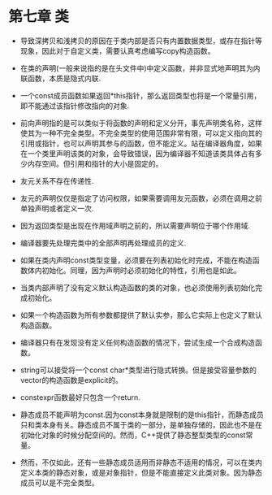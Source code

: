 # 第七章 类

* 导致深拷贝和浅拷贝的原因在于类内部是否只有内置数据类型，或存在指针等现象，因此对于自定义类，需要认真考虑编写copy构造函数。

* 在类的声明(一般来说指的是在头文件中)中定义函数，并非显式地声明其为内联函数，本质是隐式内联.
* 一个const成员函数如果返回*this指针，那么返回类型也将是一个常量引用，即不能通过该指针修改指向的对象.

* 前向声明指的是可以类似于将函数的声明和定义分开，事先声明类名称，这样使其为一种不完全类型。不完全类型的使用范围非常有限，可以定义指向其的引用或指针，也可以声明其参与的函数，但不能定义。站在编译器角度，如果在一个类里声明该类的对象，会导致错误，因为编译器不知道该类具体占有多少内存空间。但引用和指针的大小是固定的。

* 友元关系不存在传递性.
* 友元的声明仅仅是指定了访问权限，如果需要调用友元函数，必须在调用之前单独声明或者定义一次.

* 因为返回类型是出现在作用域声明之前的，所以需要声明位于哪个作用域.

* 编译器要先处理完类中的全部声明再处理成员的定义.
* 如果在类内声明const类型变量，必须要在列表初始化时完成，不能在构造函数体内初始化。同理，因为声明时必须初始化的特性，引用也是如此。
* 当类内部声明了没有定义默认构造函数的类的对象，也必须使用列表初始化完成初始化。
* 如果一个构造函数为所有参数都提供了默认实参，那么它实际上也定义了默认构造函数。
* 编译器只有在发现没有定义任何构造函数的情况下，尝试生成一个合成构造函数。

* string可以接受将一个const char*类型进行隐式转换。但是接受容量参数的vector的构造函数是explicit的。
* constexpr函数最好只包含一个return.
* 静态成员不能声明为const.因为const本身就是限制的是this指针，而静态成员只和类本身有关。静态成员不属于类的一部分，是单独存储的，因此也不是在初始化对象的时候分配空间的。然而，C++提供了静态整型类型的const常量。
* 然而，不仅如此，还有一些静态成员适用而非静态不适用的情况，可以在类内定义本类的静态对象，或是对象指针，但是不能直接定义此类对象。因为静态成员可以是不完全类型。